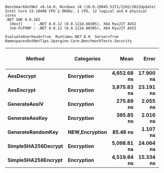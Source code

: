 ```

BenchmarkDotNet v0.14.0, Windows 10 (10.0.19045.5371/22H2/2022Update)
Intel Core i5-10400 CPU 2.90GHz, 1 CPU, 12 logical and 6 physical cores
.NET SDK 9.0.102
  [Host]     : .NET 8.0.12 (8.0.1224.60305), X64 RyuJIT AVX2
  Job-FLPXNP : .NET 8.0.12 (8.0.1224.60305), X64 RyuJIT AVX2

EvaluateOverhead=True  Runtime=.NET 8.0  Server=True  
Namespace=DotNetTips.Spargine.Core.BenchmarkTests.Security  

```
| Method              | Categories         | Mean        | Error     | StdDev    | StdErr   | Min         | Q1          | Median      | Q3          | Max         | Op/s         | CI99.9% Margin | Iterations | Kurtosis | MValue | Skewness | Rank | LogicalGroup | Baseline | Exceptions | Gen0   | Completed Work Items | Lock Contentions | Code Size | Gen1   | Allocated |
|-------------------- |------------------- |------------:|----------:|----------:|---------:|------------:|------------:|------------:|------------:|------------:|-------------:|---------------:|-----------:|---------:|-------:|---------:|-----:|------------- |--------- |-----------:|-------:|---------------------:|-----------------:|----------:|-------:|----------:|
| **AesDecrypt**          | **Encryption**         | **4,652.68 ns** | **17.900 ns** | **15.867 ns** | **4.241 ns** | **4,632.28 ns** | **4,641.55 ns** | **4,650.45 ns** | **4,656.92 ns** | **4,690.56 ns** |    **214,930.1** |       **4.880 ns** |      **14.00** |    **2.963** |  **2.000** |   **0.9059** |    **6** | *****            | **No**       |          **-** | **0.1526** |                    **-** |                **-** |   **3,931 B** | **0.0076** |   **14080 B** |
| **AesEncrypt**          | **Encryption**         | **3,875.83 ns** | **23.191 ns** | **21.692 ns** | **5.601 ns** | **3,847.37 ns** | **3,856.15 ns** | **3,875.19 ns** | **3,890.66 ns** | **3,912.99 ns** |    **258,009.2** |       **4.700 ns** |      **15.00** |    **1.602** |  **2.000** |   **0.2305** |    **4** | *****            | **No**       |          **-** | **0.1373** |                    **-** |                **-** |   **3,918 B** | **0.0076** |   **12656 B** |
| **GenerateAesIV**       | **Encryption**         |   **275.89 ns** |  **2.055 ns** |  **1.922 ns** | **0.496 ns** |   **274.06 ns** |   **274.28 ns** |   **275.31 ns** |   **276.69 ns** |   **280.28 ns** |  **3,624,581.2** |       **7.252 ns** |      **15.00** |    **2.620** |  **2.000** |   **0.9621** |    **2** | *****            | **No**       |          **-** | **0.0024** |                    **-** |                **-** |   **1,145 B** |      **-** |     **256 B** |
| **GenerateAesKey**      | **Encryption**         |   **395.85 ns** |  **2.016 ns** |  **1.886 ns** | **0.487 ns** |   **393.11 ns** |   **394.18 ns** |   **396.19 ns** |   **396.74 ns** |   **399.90 ns** |  **2,526,203.5** |       **7.257 ns** |      **15.00** |    **2.247** |  **2.000** |   **0.2471** |    **3** | *****            | **No**       |          **-** | **0.0038** |                    **-** |                **-** |   **1,247 B** |      **-** |     **368 B** |
| **GenerateRandomKey**   | ****NEW**,Encryption** |    **85.46 ns** |  **1.107 ns** |  **1.036 ns** | **0.267 ns** |    **84.26 ns** |    **84.48 ns** |    **85.73 ns** |    **85.90 ns** |    **87.87 ns** | **11,701,382.7** |       **7.366 ns** |      **15.00** |    **2.518** |  **2.000** |   **0.5359** |    **1** | *****            | **No**       |          **-** | **0.0010** |                    **-** |                **-** |     **123 B** |      **-** |      **88 B** |
| **SimpleSHA256Decrypt** | **Encryption**         | **5,098.81 ns** | **24.064 ns** | **22.510 ns** | **5.812 ns** | **5,068.84 ns** | **5,083.96 ns** | **5,089.04 ns** | **5,111.55 ns** | **5,144.43 ns** |    **196,124.1** |       **4.594 ns** |      **15.00** |    **2.086** |  **2.000** |   **0.6826** |    **7** | *****            | **No**       |          **-** | **0.1221** |                    **-** |                **-** |     **391 B** |      **-** |   **11200 B** |
| **SimpleSHA256Encrypt** | **Encryption**         | **4,519.84 ns** | **15.334 ns** | **13.593 ns** | **3.633 ns** | **4,496.61 ns** | **4,513.26 ns** | **4,516.64 ns** | **4,525.41 ns** | **4,548.93 ns** |    **221,246.8** |       **5.184 ns** |      **14.00** |    **2.533** |  **2.000** |   **0.4528** |    **5** | *****            | **No**       |          **-** | **0.1373** |                    **-** |                **-** |     **388 B** | **0.0076** |   **12848 B** |
